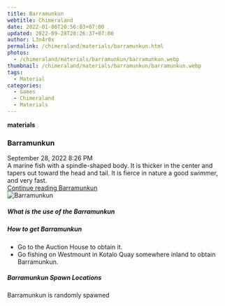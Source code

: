 ```yaml
---
title: Barramunkun
webtitle: Chimeraland
date: 2022-01-06T20:56:03+07:00
updated: 2022-09-28T20:26:37+07:00
author: L3n4r0x
permalink: /chimeraland/materials/barramunkun.html
photos:
  - /chimeraland/materials/barramunkun/barramunkun.webp
thumbnail: /chimeraland/materials/barramunkun/barramunkun.webp
tags:
  - Material
categories:
  - Games
  - Chimeraland
  - Materials
---
```


<section id="bootstrap-wrapper">
  <link
    rel="stylesheet"
    href="https://cdn.statically.io/gh/dimaslanjaka/Web-Manajemen/40ac3225/css/bootstrap-4.5-wrapper.css"
  />
  <div
    class="row g-0 border rounded overflow-hidden flex-md-row mb-4 shadow-sm position-relative"
  >
    <div class="col p-4 d-flex flex-column position-static">
      <strong class="d-inline-block mb-2 text-success">materials</strong>
      <h3 class="mb-0">Barramunkun</h3>
      <div class="mb-1 text-muted">September 28, 2022 8:26 PM</div>
      <div class="mb-2 border p-1">
        A marine fish with a spindle-shaped body. It is thicker in the center
        and tapers out toward the head and tail. It is fierce in nature a good
        swimmer, and very fast.
      </div>
      <a href="#" class="stretched-link d-none">Continue reading Barramunkun</a>
    </div>
    <div class="col-auto d-none d-lg-block">
      <img
        src="/chimeraland/materials/barramunkun/barramunkun.webp"
        alt="Barramunkun"
      />
    </div>
  </div>
  <div class="row">
    <div class="col-lg-6 col-12 mb-2">
      <div class="card">
        <div class="card-body">
          <h5 class="card-title">What is the use of the Barramunkun</h5>
          <div class="card-text"><ul></ul></div>
        </div>
      </div>
    </div>
    <div class="col-lg-6 col-12 mb-2">
      <div class="card">
        <div class="card-body">
          <h5 class="card-title">How to get Barramunkun</h5>
          <div class="card-text">
            <ul>
              <li>Go to the Auction House to obtain it.</li>
              <li>
                Go fishing on Westmount in Kotalo Quay somewhere inland to
                obtain Barramunkun.
              </li>
            </ul>
          </div>
        </div>
      </div>
    </div>
    <div class="col-12 mb-2">
      <h5>Barramunkun Spawn Locations</h5>
      <p>Barramunkun is randomly spawned</p>
    </div>
  </div>
</section>